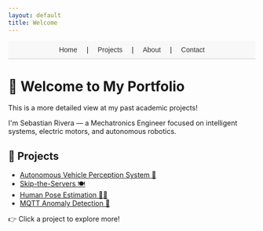 ```yaml
---
layout: default
title: Welcome
---
```


<style>
.site-title,
.page-header,
.page-link {
  display: none !important;
}
</style>

<nav style="text-align: center; padding: 10px; background-color: #f8f8f8; border-bottom: 1px solid #ccc; font-family: sans-serif;">
  <a href="/sebastianriveraportfolio/" style="margin: 0 15px; text-decoration: none; color: #333;">Home</a> |
  <a href="#projects" style="margin: 0 15px; text-decoration: none; color: #333;">Projects</a> |
  <a href="/sebastianriveraportfolio/about" style="margin: 0 15px; text-decoration: none; color: #333;">About</a> |
  <a href="/sebastianriveraportfolio/contact" style="margin: 0 15px; text-decoration: none; color: #333;">Contact</a>
</nav>

# 👋 Welcome to My Portfolio

This is a more detailed view at my past academic projects!

I'm Sebastian Rivera — a Mechatronics Engineer focused on intelligent systems, electric motors, and autonomous robotics.

<a id="projects"></a>

## 🚀 Projects

- [Autonomous Vehicle Perception System 🚗](projects/gowrench-autonomy/)
- [Skip-the-Servers 🍽️](projects/capstone/)
- [Human Pose Estimation 🧍‍♂️](projects/pose-estimation/)
- [MQTT Anomaly Detection 📡](projects/mqtt-anomaly/)

👉 Click a project to explore more!
